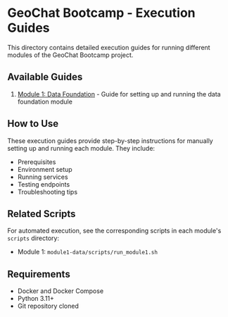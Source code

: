 # GeoChat Bootcamp - Execution Guides

This directory contains detailed execution guides for running different modules of the GeoChat Bootcamp project.

## Available Guides

1. [Module 1: Data Foundation](module1_execution_guide.md) - Guide for setting up and running the data foundation module

## How to Use

These execution guides provide step-by-step instructions for manually setting up and running each module. They include:
- Prerequisites
- Environment setup
- Running services
- Testing endpoints
- Troubleshooting tips

## Related Scripts

For automated execution, see the corresponding scripts in each module's `scripts` directory:
- Module 1: `module1-data/scripts/run_module1.sh`

## Requirements

- Docker and Docker Compose
- Python 3.11+
- Git repository cloned 